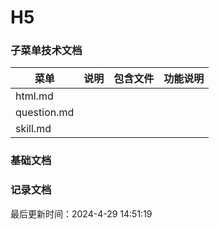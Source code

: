 <!--
 * @Description: html使用规范
 * @Author: panrui
 * @Date: 2023-04-25 08:57:17
 * @LastEditTime: 2023-06-15 09:04:22
 * @LastEditors: panrui
 * 不忘初心,不负梦想
-->

# H5

### 子菜单技术文档

| 菜单        | 说明 | 包含文件 | 功能说明 |
| ----------- | ---- | -------- | -------- |
| html.md     |      |          |          |
| question.md |      |          |          |
| skill.md    |      |          |          |

### 基础文档

### 记录文档


最后更新时间：2024-4-29 14:51:19